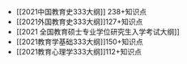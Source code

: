 - [[2021中国教育史333大纲]] 238+知识点
- [[2021外国教育史333大纲]]127+知识点
- [[2021 全国教育硕士专业学位研究生入学考试大纲]]
- [[2021教育学基础333大纲]]150+知识点
- [[2021教育心理学333大纲]]112+知识点